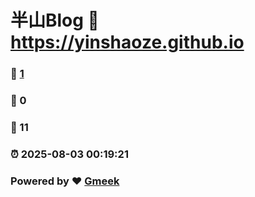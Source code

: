 # 半山Blog :link: https://yinshaoze.github.io 
### :page_facing_up: [1](https://yinshaoze.github.io/tag.html) 
### :speech_balloon: 0 
### :hibiscus: 11 
### :alarm_clock: 2025-08-03 00:19:21 
### Powered by :heart: [Gmeek](https://github.com/Meekdai/Gmeek)
